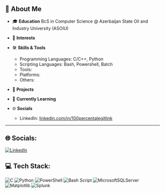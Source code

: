 ## 👋 About Me

- 🎓 **Education**
  BcS in Computer Science @ Azerbaijan State Oil and Industry University (ASOIU)

- 💼 **Interests**

- 🛠️ **Skills & Tools**
  - Programming Languages: C/C++, Python
  - Scripting Languages: Bash, Powershell, Batch
  - Tools:
  - Platforms:
  - Others:

- 🚀 **Projects**

- 🧠 **Currently Learning**

- 🌐 **Socials**
  - LinkedIn: [linkedin.com/in/100percentalegitlink](https://linkedin.com/in/faganmirzayev-goat)

---

## 🌐 Socials:
[![LinkedIn](https://img.shields.io/badge/LinkedIn-%230077B5.svg?logo=linkedin&logoColor=white)](https://www.linkedin.com/in/faganmirzayev-goat)

## 💻 Tech Stack:
![C](https://img.shields.io/badge/c-%2300599C.svg?style=for-the-badge&logo=c&logoColor=white)
![Python](https://img.shields.io/badge/python-3670A0?style=for-the-badge&logo=python&logoColor=ffdd54)
![PowerShell](https://img.shields.io/badge/PowerShell-%235391FE.svg?style=for-the-badge&logo=powershell&logoColor=white)
![Bash Script](https://img.shields.io/badge/bash_script-%23121011.svg?style=for-the-badge&logo=gnu-bash&logoColor=white)
![MicrosoftSQLServer](https://img.shields.io/badge/Microsoft%20SQL%20Server-CC2927?style=for-the-badge&logo=microsoft%20sql%20server&logoColor=white)
![Matplotlib](https://img.shields.io/badge/Matplotlib-%23ffffff.svg?style=for-the-badge&logo=Matplotlib&logoColor=black)
![Splunk](https://img.shields.io/badge/splunk-%23000000.svg?style=for-the-badge&logo=splunk&logoColor=white)
